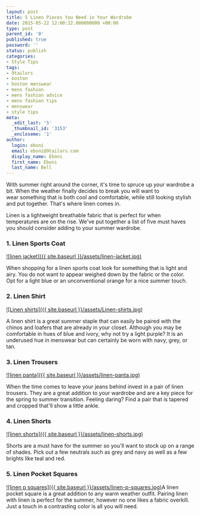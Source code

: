 ```yaml
---
layout: post
title: 5 Linen Pieces You Need in Your Wardrobe
date: 2015-05-22 12:00:22.000000000 +00:00
type: post
parent_id: '0'
published: true
password: ''
status: publish
categories:
- Style Tips
tags:
- 9tailors
- boston
- boston menswear
- mens fashion
- mens fashion advice
- mens fashion tips
- menswear
- style tips
meta:
  _edit_last: '5'
  _thumbnail_id: '3153'
  _encloseme: '1'
author:
  login: eboni
  email: eboni@9tailors.com
  display_name: Eboni
  first_name: Eboni
  last_name: Bell
---
```

With summer right around the corner, it's time to spruce up your wardrobe a bit. When the weather finally decides to break you will want to wear something that is both cool and comfortable, while still looking stylish and put together. That's where linen comes in.

Linen is a lightweight breathable fabric that is perfect for when temperatures are on the rise. We've put together a list of five must haves you should consider adding to your summer wardrobe.

### 1\. Linen Sports Coat

[![linen jacket]({{ site.baseurl }}/assets/linen-jacket.jpg)  
](http://blog.9tailors.com/uploads/linen-jacket.jpg)

When shopping for a linen sports coat look for something that is light and airy. You do not want to appear weighed down by the fabric or the color. Opt for a light blue or an unconventional orange for a nice summer touch.

### 2\. Linen Shirt

[![Linen shirts]({{ site.baseurl }}/assets/Linen-shirts.jpg)](http://blog.9tailors.com/uploads/Linen-shirts.jpg)

A linen shirt is a great summer staple that can easily be paired with the chinos and loafers that are already in your closet. Although you may be comfortable in hues of blue and ivory, why not try a light purple? It is an underused hue in menswear but can certainly be worn with navy, grey, or tan.

### 3\. Linen Trousers

[![linen panta]({{ site.baseurl }}/assets/linen-panta.jpg)](http://blog.9tailors.com/uploads/linen-panta.jpg)

When the time comes to leave your jeans behind invest in a pair of linen trousers. They are a great addition to your wardrobe and are a key piece for the spring to summer transition. Feeling daring? Find a pair that is tapered and cropped that'll show a little ankle.

### 4\. Linen Shorts

[![linen shorts]({{ site.baseurl }}/assets/linen-shorts.jpg)](http://blog.9tailors.com/uploads/linen-shorts.jpg)

Shorts are a must have for the summer so you'll want to stock up on a range of shades. Pick out a few neutrals such as grey and navy as well as a few brights like teal and red.

### 5\. Linen Pocket Squares

[![linen p squares]({{ site.baseurl }}/assets/linen-p-squares.jpg)](http://blog.9tailors.com/uploads/linen-p-squares.jpg)A linen pocket square is a great addition to any warm weather outfit. Pairing linen with linen is perfect for the summer, however no one likes a fabric overkill. Just a touch in a contrasting color is all you will need.